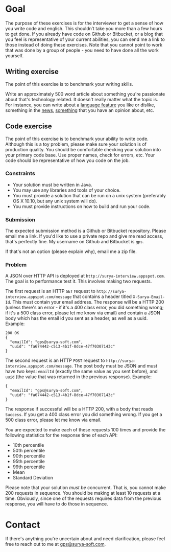 # Goal

The purpose of these exercises is for the interviewer to get a sense of how you write code and english. This shouldn’t take you more than a few hours to get done. If you already have code on Github or Bitbucket, or a blog that you feel is representative of your current abilities, you can send me a link to those instead of doing these exercises. Note that you cannot point to work that was done by a group of people - you need to have done all the work yourself.

## Writing exercise

The point of this exercise is to benchmark your writing skills.

Write an approximately 500 word article about something you're passionate about that's technology related. It doesn't really matter what the topic is. For instance, you can write about a [language feature](https://docs.oracle.com/javase/tutorial/java/javaOO/lambdaexpressions.html) you like or dislike, something in the [news](http://david-smith.org/blog/2014/11/18/initial-impressions-for-watchkit/), [something](http://daringfireball.net/2014/11/native_apps_are_part_of_the_web) that you have an opinion about, etc.



## Code exercise

The point of this exercise is to benchmark your ability to write code. Although this is a toy problem, please make sure your solution is of production quality. You should be comfortable checking your solution into your primary code base. Use proper names, check for errors, etc. Your code should be representative of how you code on the job.


### Constraints

- Your solution must be written in Java.
- You may use any libraries and tools of your choice.
- You must provide a solution that can be run on a unix system (preferably OS X 10.10, but any unix system will do).
- You must provide instructions on how to build and run your code.


### Submission

The expected submission method is a Github or Bitbucket repository. Please email me a link. If you'd like to use a private repo and give me read access, that's perfectly fine. My username on Github and Bitbucket is `gps`.

If that's not an option (please explain why), email me a zip file.


### Problem

A JSON over HTTP API is deployed at `http://surya-interview.appspot.com`. The goal is to performance test it. This involves making two requests.

The first request is an HTTP `GET` request to `http://surya-interview.appspot.com/message` that contains a header titled `X-Surya-Email-Id`. This must contain your email address. The response will be a HTTP 200 (unless there's an error - if it's a 400 class error, you did something wrong; if it's a 500 class error, please let me know via email) and contain a JSON body which has the email id you sent as a header, as well as a uuid. Example:

```
200 OK
{
  "emailId": "gps@surya-soft.com",
  "uuid": "fa674442-c513-4b1f-8dce-47f70307143c"
}
```

The second request is an HTTP `POST` request to `http://surya-interview.appspot.com/message`. The post body must be JSON and must have two keys: `emailId` (exactly the same value as you sent before), and `uuid` (the value that was returned in the previous response). Example:

```
{
  "emailId": "gps@surya-soft.com",
  "uuid": "fa674442-c513-4b1f-8dce-47f70307143c"
}
```

The response if successful will be a HTTP 200, with a body that reads `Success`. If you get a 400 class error you did something wrong. If you get a 500 class error, please let me know via email.

You are expected to make each of these requests 100 times and provide the following statistics for the response time of each API:

- 10th percentile
- 50th percentile
- 90th percentile
- 95th percentile
- 99th percentile
- Mean
- Standard Deviation

Please note that your solution *must be* concurrent. That is, you cannot make 200 requests in sequence. You should be making at least 10 requests at a time. Obviously, since one of the requests requires data from the previous response, you will have to do those in sequence.


# Contact

If there's anything you're uncertain about and need clarification, please feel free to reach out to me at gps@surya-soft.com.
